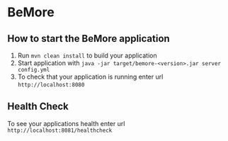 # BeMore

How to start the BeMore application
---

1. Run `mvn clean install` to build your application
1. Start application with `java -jar target/bemore-<version>.jar server config.yml`
1. To check that your application is running enter url `http://localhost:8080`

Health Check
---

To see your applications health enter url `http://localhost:8081/healthcheck`
